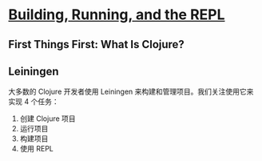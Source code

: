 # [Building, Running, and the REPL](https://www.braveclojure.com/getting-started/)
##  First Things First: What Is Clojure?
## Leiningen
大多数的 Clojure 开发者使用 Leiningen 来构建和管理项目。我们关注使用它来实现 4 个任务：
1. 创建 Clojure 项目
2. 运行项目
3. 构建项目
4. 使用 REPL
